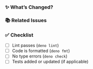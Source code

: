 ### ✨ What’s Changed?

<!-- Describe what this PR does. Try to be concise but clear. -->

### 📚 Related Issues

<!-- Link any related issues, e.g. "Closes #42" -->

### ✅ Checklist

- [ ] Lint passes (`deno lint`)
- [ ] Code is formatted (`deno fmt`)
- [ ] No type errors (`deno check`)
- [ ] Tests added or updated (if applicable)
